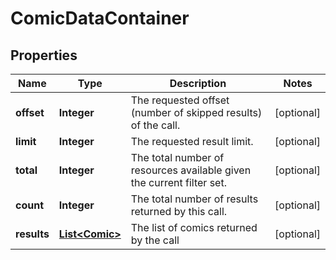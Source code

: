 
# ComicDataContainer

## Properties
Name | Type | Description | Notes
------------ | ------------- | ------------- | -------------
**offset** | **Integer** | The requested offset (number of skipped results) of the call. |  [optional]
**limit** | **Integer** | The requested result limit. |  [optional]
**total** | **Integer** | The total number of resources available given the current filter set. |  [optional]
**count** | **Integer** | The total number of results returned by this call. |  [optional]
**results** | [**List&lt;Comic&gt;**](Comic.md) | The list of comics returned by the call |  [optional]



